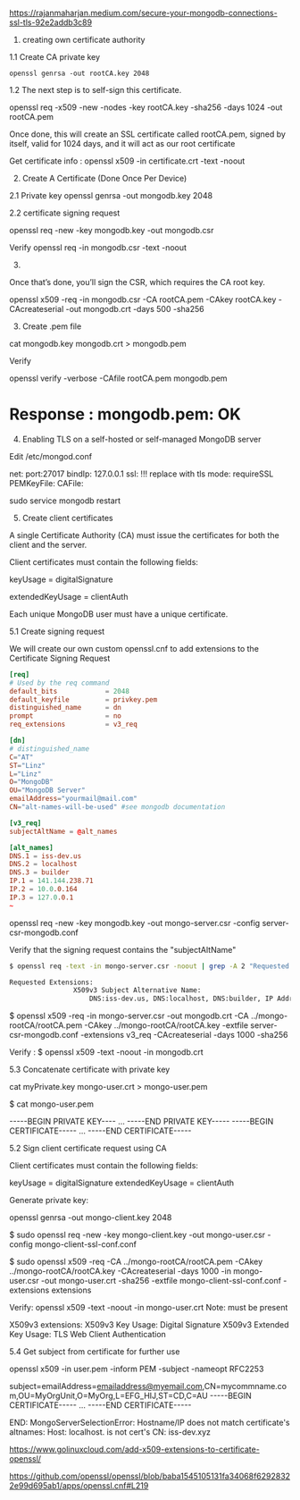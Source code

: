 https://rajanmaharjan.medium.com/secure-your-mongodb-connections-ssl-tls-92e2addb3c89



1. creating own certificate authority

1.1 Create CA private key

```
openssl genrsa -out rootCA.key 2048
```

1.2 The next step is to self-sign this certificate.

openssl req -x509 -new -nodes -key rootCA.key -sha256 -days 1024 -out rootCA.pem

Once done, this will create an SSL certificate called rootCA.pem, signed by itself, valid for 1024 days, and it will act as our root certificate

Get certificate info :
openssl x509 -in certificate.crt -text -noout


2. Create A Certificate (Done Once Per Device)

2.1 Private key
openssl genrsa -out mongodb.key 2048

2.2 certificate signing request

openssl req -new -key mongodb.key -out mongodb.csr

Verify 
openssl req -in mongodb.csr -text -noout

3. 

Once that’s done, you’ll sign the CSR, which requires the CA root key.

openssl x509 -req -in mongodb.csr -CA rootCA.pem -CAkey rootCA.key -CAcreateserial -out mongodb.crt -days 500 -sha256

3. Create .pem file

cat mongodb.key mongodb.crt > mongodb.pem

Verify 

openssl verify -verbose -CAfile rootCA.pem mongodb.pem
# Response : mongodb.pem: OK



4. Enabling TLS on a self-hosted or self-managed MongoDB server

Edit /etc/mongod.conf

net:
  port:27017
  bindIp: 127.0.0.1
  ssl:                                !!! replace with tls
    mode: requireSSL
    PEMKeyFile: <route-to-cert-file>
    CAFile: <route-to-ca-file>


sudo service mongodb restart


5. Create client certificates

A single Certificate Authority (CA) must issue the certificates for both the client and the server.

Client certificates must contain the following fields:

keyUsage = digitalSignature

extendedKeyUsage = clientAuth

Each unique MongoDB user must have a unique certificate.



5.1 Create signing request

We will create our own custom openssl.cnf to add extensions to the Certificate Signing Request

```conf
[req]
# Used by the req command
default_bits            = 2048
default_keyfile         = privkey.pem
distinguished_name      = dn
prompt                  = no
req_extensions          = v3_req

[dn]
# distinguished_name
C="AT"
ST="Linz"
L="Linz"
O="MongoDB"
OU="MongoDB Server"
emailAddress="yourmail@mail.com"
CN="alt-names-will-be-used" #see mongodb documentation

[v3_req]
subjectAltName = @alt_names

[alt_names]
DNS.1 = iss-dev.us
DNS.2 = localhost
DNS.3 = builder
IP.1 = 141.144.238.71
IP.2 = 10.0.0.164
IP.3 = 127.0.0.1
~                     
```

openssl req -new -key mongodb.key  -out mongo-server.csr -config server-csr-mongodb.conf

Verify that the signing request contains the "subjectAltName"

```bash
$ openssl req -text -in mongo-server.csr -noout | grep -A 2 "Requested Extensions:"

Requested Extensions:
                X509v3 Subject Alternative Name:
                    DNS:iss-dev.us, DNS:localhost, DNS:builder, IP Address:141.144.238.71, IP Address:10.0.0.164, IP Address:127.0.0.1
```

$ openssl x509 -req -in mongo-server.csr -out mongodb.crt -CA ../mongo-rootCA/rootCA.pem -CAkey ../mongo-rootCA/rootCA.key -extfile server-csr-mongodb.conf -extensions v3_req -CAcreateserial -days 1000 -sha256

Verify :
$ openssl x509 -text -noout -in mongodb.crt


5.3 Concatenate certificate with private key

cat myPrivate.key mongo-user.crt > mongo-user.pem

$ cat mongo-user.pem

-----BEGIN PRIVATE KEY----
...
-----END PRIVATE KEY-----
-----BEGIN CERTIFICATE-----
...
-----END CERTIFICATE-----




5.2 Sign client certificate request using CA


Client certificates must contain the following fields:

keyUsage = digitalSignature
extendedKeyUsage = clientAuth

Generate private key:

openssl genrsa -out mongo-client.key 2048


$ sudo openssl req -new -key mongo-client.key  -out mongo-user.csr -config mongo-client-ssl-conf.conf


$ sudo openssl x509 -req -CA ../mongo-rootCA/rootCA.pem -CAkey ../mongo-rootCA/rootCA.key -CAcreateserial  -days 1000 -in  mongo-user.csr -out mongo-user.crt -sha256 -extfile mongo-client-ssl-conf.conf -extensions extensions


Verify: 
openssl x509 -text -noout -in mongo-user.crt
Note: must be present

X509v3 extensions:
            X509v3 Key Usage:
                Digital Signature
            X509v3 Extended Key Usage:
                TLS Web Client Authentication





5.4 Get subject from certificate for further use 

openssl x509 -in user.pem -inform PEM -subject -nameopt RFC2253

subject=emailAddress=emailaddress@myemail.com,CN=mycommname.com,OU=MyOrgUnit,O=MyOrg,L=EFG_HIJ,ST=CD,C=AU
-----BEGIN CERTIFICATE-----
...
-----END CERTIFICATE-----





END:
MongoServerSelectionError: Hostname/IP does not match certificate's altnames: Host: localhost. is not cert's CN: iss-dev.xyz

https://www.golinuxcloud.com/add-x509-extensions-to-certificate-openssl/

https://github.com/openssl/openssl/blob/baba1545105131fa34068f62928322e99d695ab1/apps/openssl.cnf#L219
